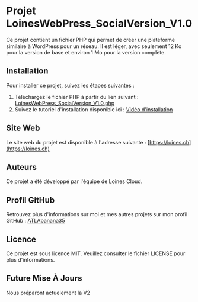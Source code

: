 # Projet LoinesWebPress_SocialVersion_V1.0

Ce projet contient un fichier PHP qui permet de créer une plateforme similaire à WordPress pour un réseau. Il est léger, avec seulement 12 Ko pour la version de base et environ 1 Mo pour la version complète.

## Installation

Pour installer ce projet, suivez les étapes suivantes :

1. Téléchargez le fichier PHP à partir du lien suivant : [LoinesWebPress_SocialVersion_V1.0.php](https://github.com/ATLAbanana35/LoinesWebPress_ScocialVersion_V1.0/LoinesWebPress_SocialVersion_V1.0.php)
2. Suivez le tutoriel d'installation disponible ici : [Vidéo d'installation](https://youtu.be/SoX6PT-DTac)

## Site Web

Le site web du projet est disponible à l'adresse suivante : [https://loines.ch](https://loines.ch)

## Auteurs

Ce projet a été développé par l'équipe de Loines Cloud.

## Profil GitHub

Retrouvez plus d'informations sur moi et mes autres projets sur mon profil GitHub : [ATLAbanana35](https://github.com/ATLAbanana35)

## Licence

Ce projet est sous licence MIT. Veuillez consulter le fichier LICENSE pour plus d'informations.

## Future Mise À Jours
Nous préparont actuelement la V2
